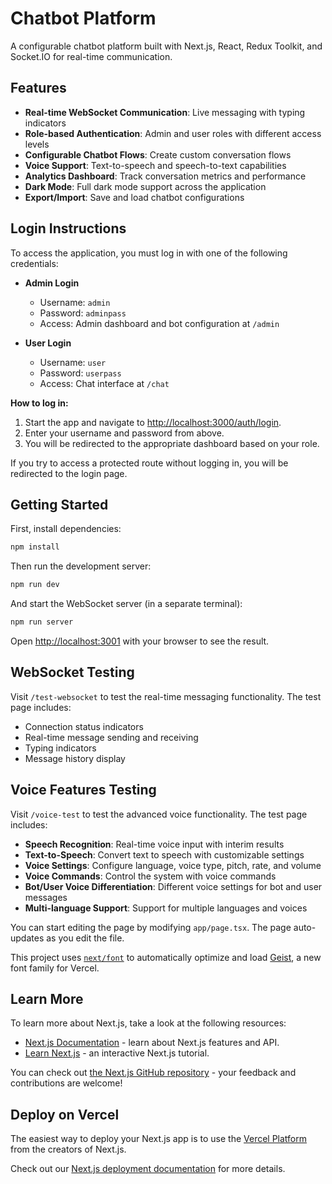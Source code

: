 # Chatbot Platform

A configurable chatbot platform built with Next.js, React, Redux Toolkit, and Socket.IO for real-time communication.

## Features

- **Real-time WebSocket Communication**: Live messaging with typing indicators
- **Role-based Authentication**: Admin and user roles with different access levels
- **Configurable Chatbot Flows**: Create custom conversation flows
- **Voice Support**: Text-to-speech and speech-to-text capabilities
- **Analytics Dashboard**: Track conversation metrics and performance
- **Dark Mode**: Full dark mode support across the application
- **Export/Import**: Save and load chatbot configurations

## Login Instructions

To access the application, you must log in with one of the following credentials:

- **Admin Login**

  - Username: `admin`
  - Password: `adminpass`
  - Access: Admin dashboard and bot configuration at `/admin`

- **User Login**
  - Username: `user`
  - Password: `userpass`
  - Access: Chat interface at `/chat`

**How to log in:**

1. Start the app and navigate to [http://localhost:3000/auth/login](http://localhost:3000/auth/login).
2. Enter your username and password from above.
3. You will be redirected to the appropriate dashboard based on your role.

If you try to access a protected route without logging in, you will be redirected to the login page.

## Getting Started

First, install dependencies:

```bash
npm install
```

Then run the development server:

```bash
npm run dev
```

And start the WebSocket server (in a separate terminal):

```bash
npm run server
```

Open [http://localhost:3001](http://localhost:3001) with your browser to see the result.

## WebSocket Testing

Visit `/test-websocket` to test the real-time messaging functionality. The test page includes:

- Connection status indicators
- Real-time message sending and receiving
- Typing indicators
- Message history display

## Voice Features Testing

Visit `/voice-test` to test the advanced voice functionality. The test page includes:

- **Speech Recognition**: Real-time voice input with interim results
- **Text-to-Speech**: Convert text to speech with customizable settings
- **Voice Settings**: Configure language, voice type, pitch, rate, and volume
- **Voice Commands**: Control the system with voice commands
- **Bot/User Voice Differentiation**: Different voice settings for bot and user messages
- **Multi-language Support**: Support for multiple languages and voices

You can start editing the page by modifying `app/page.tsx`. The page auto-updates as you edit the file.

This project uses [`next/font`](https://nextjs.org/docs/app/building-your-application/optimizing/fonts) to automatically optimize and load [Geist](https://vercel.com/font), a new font family for Vercel.

## Learn More

To learn more about Next.js, take a look at the following resources:

- [Next.js Documentation](https://nextjs.org/docs) - learn about Next.js features and API.
- [Learn Next.js](https://nextjs.org/learn) - an interactive Next.js tutorial.

You can check out [the Next.js GitHub repository](https://github.com/vercel/next.js) - your feedback and contributions are welcome!

## Deploy on Vercel

The easiest way to deploy your Next.js app is to use the [Vercel Platform](https://vercel.com/new?utm_medium=default-template&filter=next.js&utm_source=create-next-app&utm_campaign=create-next-app-readme) from the creators of Next.js.

Check out our [Next.js deployment documentation](https://nextjs.org/docs/app/building-your-application/deploying) for more details.

